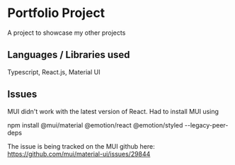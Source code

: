 # Portfolio Project

A project to showcase my other projects

## Languages / Libraries used

Typescript, React.js, Material UI

## Issues

MUI didn't work with the latest version of React. Had to install MUI using 

npm install @mui/material @emotion/react @emotion/styled --legacy-peer-deps

The issue is being tracked on the MUI github here: https://github.com/mui/material-ui/issues/29844


